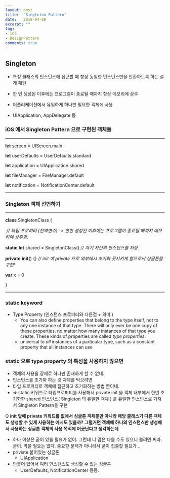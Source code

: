 ```yaml
---
layout: post
title:  "Singleton Pattern"
date:   2019-04-08
excerpt: ""
tag:
- iOS
- DesignPattern
comments: true
---
```


## Singleton

* 특정 클래스의 인스턴스에 접근할 때 항상 동일한 인스턴스만을 반환하도록 하는 설계 패턴

* 한 번 생성된 이후에는 프로그램이 종료될 때까지 항상 메모리에 상주

* 어플리케이션에서 유일하게 하나만 필요한 객체에 사용

* UIApplication, AppDelegate 등



### iOS 에서 Singleton Pattern 으로 구현된 객체들

---

**let** screen = UIScreen.main

**let** userDefaults = UserDefaults.standard

**let** application = UIApplication.shared

**let** fileManager = FileManager.default

**let** notification = NotificationCenter.default

---



### Singleton 객체 선언하기

---

**class** SingletonClass {

​    *// 타입 프로퍼티 (전역변수) -> 한번 생성된 이후에는 프로그램이 종료될 때까지 메모리에 상주함.*

  **static** **let** shared = SingletonClass() *// 자기 자신의 인스턴스를 저장.*

**private** **init**() {} *// init 에 private 으로 외부에서 초기화 못시키게 함으로써 싱글톤을 구현!*

  **var** x = 0

}

---

### static keyword

* Type Property (인스턴스 프로퍼티와 다른점 + 의미.)
  * You can also define properties that belong to the type itself, not to any one instance of that type. There will only ever be one copy of these properties, no matter how many instances of that type you create. These kinds of properties are called *type properties*.
  * universal to *all* instances of a particular type, such as a constant property that all instances can use

### static 으로 type property 의 특성을 사용하지 않으면

* 객체의 사용을 강제로 하나만 존재하게 할 수 없네.
* 인스턴스를 초기화 하는 것 자체를 막으려면
* 타입 프로퍼티로 객체에 접근하고 초기화하는 방법 뿐이네.
* => static 키워드로 타입프로퍼티를 사용해서 private init 을 객체 내부에서 한번 초기화한 shared 인스턴스( Singleton 의 유일한 객체 ) 를 유일한 인스턴스로 가져서 Singleton Pattern을 구현


Q **init 앞에 private 키워드를 없애서 싱글톤 객체뿐만 아니라 해당 클래스가 다른 객체도 생성할 수 있게 사용하는 예시도 있을까? 그럴거면 객체에 하나의 인스턴스만 생성해서 사용하는 싱글톤 객체의 사용 목적에 어긋난다고 생각하는데**
* 하나 이상은 굳이 있을 필요가 없어. 그런데 니 맘은 다를 수도 있으니 쓸려면 써라.굳이. 막을 필요는 없다. 중요한 문제가 아니라서 굳이 집중할 필요가 ..
* priviate 붙어있는 싱글톤
    * UIApplication
* 안붙어 있어서 여러 인스턴스도 생성할 수 있는 싱글톤
    * UserDefaults, NotificationCenter 등등.
